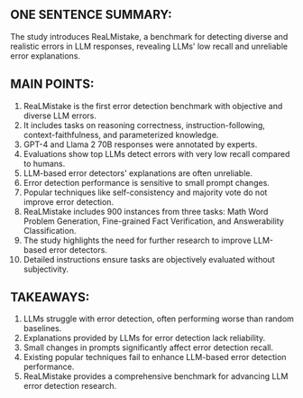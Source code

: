 ## ONE SENTENCE SUMMARY:
The study introduces ReaLMistake, a benchmark for detecting diverse and realistic errors in LLM responses, revealing LLMs' low recall and unreliable error explanations.

## MAIN POINTS:
1. ReaLMistake is the first error detection benchmark with objective and diverse LLM errors.
2. It includes tasks on reasoning correctness, instruction-following, context-faithfulness, and parameterized knowledge.
3. GPT-4 and Llama 2 70B responses were annotated by experts.
4. Evaluations show top LLMs detect errors with very low recall compared to humans.
5. LLM-based error detectors' explanations are often unreliable.
6. Error detection performance is sensitive to small prompt changes.
7. Popular techniques like self-consistency and majority vote do not improve error detection.
8. ReaLMistake includes 900 instances from three tasks: Math Word Problem Generation, Fine-grained Fact Verification, and Answerability Classification.
9. The study highlights the need for further research to improve LLM-based error detectors.
10. Detailed instructions ensure tasks are objectively evaluated without subjectivity.

## TAKEAWAYS:
1. LLMs struggle with error detection, often performing worse than random baselines.
2. Explanations provided by LLMs for error detection lack reliability.
3. Small changes in prompts significantly affect error detection recall.
4. Existing popular techniques fail to enhance LLM-based error detection performance.
5. ReaLMistake provides a comprehensive benchmark for advancing LLM error detection research.
